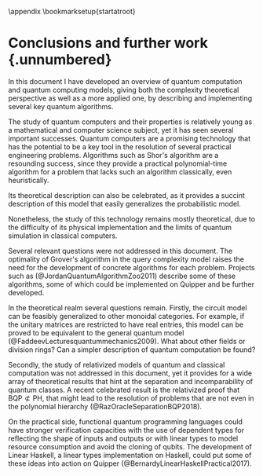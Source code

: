 \appendix
\bookmarksetup{startatroot}

# Conclusions and further work {.unnumbered}

In this document I have developed an overview of quantum computation and quantum computing models,
giving both the complexity theoretical perspective as well as a more applied one, by describing and implementing several key quantum algorithms.

The study of quantum computers and their properties is relatively young as a mathematical and computer science subject, yet it has seen several important successes.
Quantum computers are a promising technology that has the potential to be a key tool in the resolution of several practical engineering problems.
Algorithms such as Shor's algorithm are a resounding success, since they provide a practical polynomial-time algorithm for a problem that lacks such an algorithm classically, even heuristically.

Its theoretical description can also be celebrated, as it provides a succint description of this model that easily generalizes the probabilistic model.

Nonetheless, the study of this technology remains mostly theoretical, due to the difficulty of its physical implementation and the limits of quantum simulation in classical computers.

Several relevant questions were not addressed in this document.
The optimality of Grover's algorithm in the query complexity model raises the need for the development of concrete algorithms for each problem. Projects such as (@JordanQuantumAlgorithmZoo2011) describe some of these algorithms, some of which could be implemented on Quipper and be further developed.

In the theoretical realm several questions remain.
Firstly, the circuit model can be feasibly generalized to other monoidal categories.
For example, if the unitary matrices are restricted to have real entries, this model can be proved to be equivalent to the general quantum model (@FaddeevLecturesquantummechanics2009).
What about other fields or division rings? Can a simpler description of quantum computation be found?

Secondly, the study of relativized models of quantum and classical computation was not addressed in this document, yet it provides for a wide array of theoretical results that hint at the separation and incomparability of quantum classes.
A recent celebrated result is the relativized proof that $\mathsf{BQP} \not\subset \mathsf{PH}$, that might lead to the resolution of problems that are not even in the polynomial hierarchy (@RazOracleSeparationBQP2018).

On the practical side, functional quantum programming languages could have stronger verification capacities with the use of dependent types for reflecting the shape of inputs and outputs or with linear types to model resource consumption and avoid the cloning of qubits.
The development of Linear Haskell, a linear types implementation on Haskell, could put some of these ideas into action on Quipper (@BernardyLinearHaskellPractical2017).

